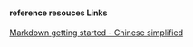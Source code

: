 #### reference resouces Links
[Markdown getting started - Chinese simplified](http://sspai.com/25137)

